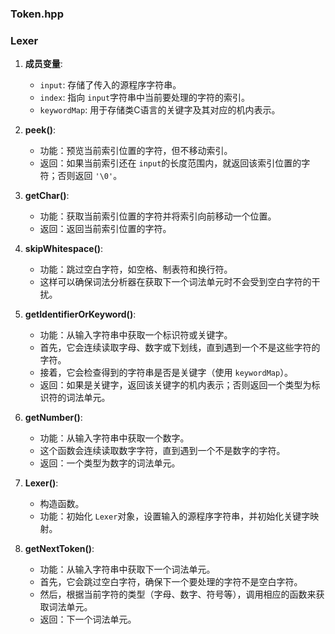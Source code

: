 ### Token.hpp


### Lexer

1. **成员变量**:

   - `input`: 存储了传入的源程序字符串。
   - `index`: 指向 `input`字符串中当前要处理的字符的索引。
   - `keywordMap`: 用于存储类C语言的关键字及其对应的机内表示。
2. **peek()**:

   - 功能：预览当前索引位置的字符，但不移动索引。
   - 返回：如果当前索引还在 `input`的长度范围内，就返回该索引位置的字符；否则返回 `'\0'`。
3. **getChar()**:

   - 功能：获取当前索引位置的字符并将索引向前移动一个位置。
   - 返回：返回当前索引位置的字符。
4. **skipWhitespace()**:

   - 功能：跳过空白字符，如空格、制表符和换行符。
   - 这样可以确保词法分析器在获取下一个词法单元时不会受到空白字符的干扰。
5. **getIdentifierOrKeyword()**:

   - 功能：从输入字符串中获取一个标识符或关键字。
   - 首先，它会连续读取字母、数字或下划线，直到遇到一个不是这些字符的字符。
   - 接着，它会检查得到的字符串是否是关键字（使用 `keywordMap`）。
   - 返回：如果是关键字，返回该关键字的机内表示；否则返回一个类型为标识符的词法单元。
6. **getNumber()**:

   - 功能：从输入字符串中获取一个数字。
   - 这个函数会连续读取数字字符，直到遇到一个不是数字的字符。
   - 返回：一个类型为数字的词法单元。
7. **Lexer()**:

   - 构造函数。
   - 功能：初始化 `Lexer`对象，设置输入的源程序字符串，并初始化关键字映射。
8. **getNextToken()**:

   - 功能：从输入字符串中获取下一个词法单元。
   - 首先，它会跳过空白字符，确保下一个要处理的字符不是空白字符。
   - 然后，根据当前字符的类型（字母、数字、符号等），调用相应的函数来获取词法单元。
   - 返回：下一个词法单元。
